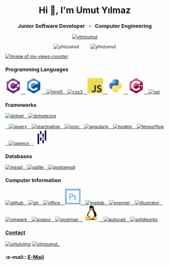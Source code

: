 <h1 align="center">Hi 👋, I'm Umut Yılmaz</h1>
<h3 align="center">Junior Software Developer &ensp;-&ensp; Computer Engineering</h3>

<p align="center"> <a href="https://github.com/ryo-ma/github-profile-trophy"><img src="https://github-profile-trophy.vercel.app/?username=ylmzumut&theme=algolia" alt="ylmzumut" style="transform: scale(1);"/></a> </p>

<p align="center"><img  src="https://github-readme-stats.vercel.app/api/top-langs?username=ylmzumut&show_icons=true&locale=en&layout=compact&theme=algolia " alt="ylmzumut" />
&ensp;&ensp;&ensp;&ensp;
<img  src="https://github-readme-stats.vercel.app/api?username=ylmzumut&show_icons=true&locale=en&theme=algolia " alt="ylmzumut" /></p>

[![Image of my-views-counter](https://github.com/ylmzumut/my-views-counter/blob/master/svg/471639041/badge.svg)](https://github.com/ylmzumut/my-views-counter/blob/master/readme/471639041/week.md)

<h3 align="left">Programming Languages</h3>
<a href="#" target="_blank" rel="noreferrer">
<!--C#-->
<img src="https://raw.githubusercontent.com/devicons/devicon/master/icons/csharp/csharp-original.svg" alt="csharp" width="50" height="50"/>
  <!--C-->&ensp;
<img src="https://raw.githubusercontent.com/devicons/devicon/master/icons/c/c-original.svg" alt="c" width="50" height="50"/>
<!--HTML-->&ensp;
<img src="https://i.hizliresim.com/8v9742o.png" alt="html5" width="50" height="50"/>
<!--CSS-->&ensp;
<img src="https://i.hizliresim.com/hamfgs7.png" alt="css3" width="50" height="50"/>
<!--JavaScript-->&ensp;
<img src="https://raw.githubusercontent.com/devicons/devicon/master/icons/javascript/javascript-original.svg" alt="javascript" width="50" height="50"/>
<!--Python-->&ensp;
<img src="https://raw.githubusercontent.com/devicons/devicon/master/icons/python/python-original.svg" alt="python" width="50" height="50"/>
<!--C++-->&ensp;
<img src="https://raw.githubusercontent.com/devicons/devicon/master/icons/cplusplus/cplusplus-original.svg" alt="cplusplus" width="50" height="50"/> 
  <!--sql+-->&ensp;
<img src="https://sezeromer.com/wp-content/uploads/2018/01/sql.png" alt="sql" height="50"/> 
  </a>
  
<h3 align="left">Frameworks</h3>
<a href="#" target="_blank" rel="noreferrer">
  <!-- .NET Framework -->
<img src="https://i.hizliresim.com/ekot9jd.png" alt="dotnet" height="50"/>  
  <!-- .NET Core -->&ensp;
<img src="https://i.hizliresim.com/t7palgp.png" alt="dotnetcore" height="50"/>
  </a>
  <br/> <br/>
  <a href="#" target="_blank" rel="noreferrer">
  <!-- jQuery -->&ensp;
<img src="https://icon-library.com/images/jquery-icon-png/jquery-icon-png-7.jpg" alt="jquery" width="50" height="50"/>
  <!-- React Native -->&ensp;
<img src="https://i.hizliresim.com/ap3ye95.png" alt="reactnative"  height="50"/>  
  <!-- İonic Framework -->&ensp;
<img src="https://upload.wikimedia.org/wikipedia/commons/d/d1/Ionic_Logo.svg" alt="ionic" width="50" height="50"/>  
<!-- angular -->&ensp;
<img src="https://angular.io/assets/images/logos/angularjs/AngularJS-Shield.svg" alt="angularjs" width="50" height="50"/>  
  <!-- NodeJS -->&ensp;
<img src="https://hackr.io/tutorials/learn-node-js/logo/logo-node-js?ver=1610118577" alt="nodejs" width="50" height="50"/>  
  <!-- TensorFlow -->&ensp;
<img src="https://www.vectorlogo.zone/logos/tensorflow/tensorflow-icon.svg" alt="tensorflow" width="50" height="50"/>  
<!-- OpenCV -->&ensp;
<img src="https://www.vectorlogo.zone/logos/opencv/opencv-icon.svg" alt="opencv" width="50" height="50"/>  
  <!-- Pandas -->&ensp;
<img src="https://raw.githubusercontent.com/devicons/devicon/2ae2a900d2f041da66e950e4d48052658d850630/icons/pandas/pandas-original.svg" alt="pandas" width="50" height="50"/>    
</a>
    
<h3 align="left">Databases</h3>
<a href="#" target="_blank" rel="noreferrer">
  <!-- MSSQL -->
<img src="https://i.hizliresim.com/7ulhk0y.png" alt="mssql" height="50"/>  
<!-- SQLite -->&ensp;
<img src="https://www.vectorlogo.zone/logos/sqlite/sqlite-icon.svg" alt="sqlite" height="50"/>
  <!-- postgresql -->&ensp;
  <img src="https://upload.wikimedia.org/wikipedia/commons/thumb/2/29/Postgresql_elephant.svg/745px-Postgresql_elephant.svg.png" alt="postgresql" height="50"/> 
</a>

<h3 align="left">Computer Information</h3>
<a href="#" target="_blank" rel="noreferrer">
<!-- github -->
 <img src="https://cdn-icons-png.flaticon.com/512/25/25231.png" alt="github" height="50"/>
<!-- git -->&ensp;
  <img src="https://www.vectorlogo.zone/logos/git-scm/git-scm-icon.svg" alt="git" height="50"/>
<!-- office -->&ensp;
  <img src="https://upload.wikimedia.org/wikipedia/commons/thumb/0/0c/Microsoft_Office_logo_%282013%E2%80%932019%29.svg/1728px-Microsoft_Office_logo_%282013%E2%80%932019%29.svg.png" alt="office" height="50"/>
<!-- photoshop -->&ensp;
  <img src="https://raw.githubusercontent.com/devicons/devicon/master/icons/photoshop/photoshop-line.svg" alt="photoshop" height="50"/>
<!-- matlab -->&ensp;
<img src="https://upload.wikimedia.org/wikipedia/commons/2/21/Matlab_Logo.png" alt="matlab" height="50"/>
<!-- premier -->&ensp;
  <img src="https://ph-test-11.slatic.net/p/c1ed676f6c550b5537b93f23cefa031e.png" alt="premier" height="50"/>
<!-- illustrator -->&ensp;
<img src="https://www.vectorlogo.zone/logos/adobe_illustrator/adobe_illustrator-icon.svg" alt="illustrator" height="50"/>
<!-- vmware -->&ensp;
  <img src="https://www.freepnglogos.com/uploads/vmware-png-logo/vmware-workstation-universal-keygen-png-logo-0.png" alt="vmware" height="50"/>
  <!-- soapui -->&ensp;
  <img src="https://www.soapui.org/smartbearbrand/media/images/logos/product-only/su_product-only-clr.svg" alt="soapui" height="50"/>
  <!-- postman -->&ensp;
  <img src="https://www.vectorlogo.zone/logos/getpostman/getpostman-icon.svg" alt="postman" height="50"/>
      <!-- linux -->&ensp;
<img src="https://raw.githubusercontent.com/devicons/devicon/master/icons/linux/linux-original.svg" alt="linux" height="50"/>
  <!-- autocad -->&ensp;
  <img src="https://1.bp.blogspot.com/-Ynk6RtwM4rE/XrgR7i5obQI/AAAAAAACRco/Kz9NDMA_F_YEjQLJDwwsbStjT5Tl4a9vQCK4BGAsYHg/d/AutoCAD_2018_icon.png" alt="autocad" height="50"/>
  <!-- solidworks -->&ensp;
  <img src="https://icon-library.com/images/solidworks-icon/solidworks-icon-24.jpg" alt="solidworks" height="50"/>








<h3 align="left">Contact</h3>
<p align="left">
<a href="https://linkedin.com/in/umutylmz" target="blank"><img align="center"  src="https://raw.githubusercontent.com/rahuldkjain/github-profile-readme-generator/master/src/images/icons/Social/linked-in-alt.svg" alt="umutylmz" height="30" width="45"/></a> <a href="https://instagram.com/ylmzumut_" target="blank"><img align="center" src="https://raw.githubusercontent.com/rahuldkjain/github-profile-readme-generator/master/src/images/icons/Social/instagram.svg" alt="ylmzumut_" height="30" width="45"/></a>
 <h3 display="flex" align-items"center">:e-mail:: <a href="mailto:umutylmz.ce@gmail.com" target="blank">E-Mail</h3></a> 
</p>

